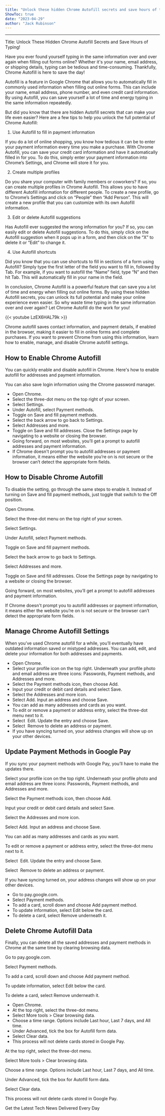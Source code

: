 ```yaml
---
title: "Unlock these hidden Chrome Autofill secrets and save hours of typing!"
ShowToc: true 
date: "2023-04-29"
author: "Jack Rubinson"
---
```

*****
Title: Unlock These Hidden Chrome Autofill Secrets and Save Hours of Typing!

Have you ever found yourself typing in the same information over and over again when filling out forms online? Whether it's your name, email address, or shipping details, typing can be tedious and time-consuming. Thankfully, Chrome Autofill is here to save the day! 

Autofill is a feature in Google Chrome that allows you to automatically fill in commonly used information when filling out online forms. This can include your name, email address, phone number, and even credit card information. By using Autofill, you can save yourself a lot of time and energy typing in the same information repeatedly. 

But did you know that there are hidden Autofill secrets that can make your life even easier? Here are a few tips to help you unlock the full potential of Chrome Autofill:

1. Use Autofill to fill in payment information

If you do a lot of online shopping, you know how tedious it can be to enter your payment information every time you make a purchase. With Chrome Autofill, you can save your credit card information and have it automatically filled in for you. To do this, simply enter your payment information into Chrome’s Settings, and Chrome will store it for you.

2. Create multiple profiles

Do you share your computer with family members or coworkers? If so, you can create multiple profiles in Chrome Autofill. This allows you to have different Autofill information for different people. To create a new profile, go to Chrome’s Settings and click on “People” then “Add Person”. This will create a new profile that you can customize with its own Autofill information.

3. Edit or delete Autofill suggestions

Has Autofill ever suggested the wrong information for you? If so, you can easily edit or delete Autofill suggestions. To do this, simply click on the Autofill suggestion when it pops up in a form, and then click on the “X” to delete it or “Edit” to change it. 

4. Use Autofill shortcuts

Did you know that you can use shortcuts to fill in sections of a form using Autofill? Simply type the first letter of the field you want to fill in, followed by Tab. For example, if you want to autofill the “Name” field, type “N” and then hit Tab. This will automatically fill in your name in the field.

In conclusion, Chrome Autofill is a powerful feature that can save you a lot of time and energy when filling out online forms. By using these hidden Autofill secrets, you can unlock its full potential and make your online experience even easier. So why waste time typing in the same information over and over again? Let Chrome Autofill do the work for you!

{{< youtube LzEX6HAL79k >}} 




Chrome autofill saves contact information, and payment details, if enabled in the browser, making it easier to fill in online forms and complete purchases. If you want to prevent Chrome from using this information, learn how to enable, manage, and disable Chrome autofill settings.

 
##   How to Enable Chrome Autofill  
 

You can quickly enable and disable autofill in Chrome. Here's how to enable autofill for addresses and payment information.

 
You can also save login information using the Chrome password manager.
 
- Open Chrome.
 - Select the three-dot menu on the top right of your screen.
 - Select Settings.
 - Under Autofill, select Payment methods.
 - Toggle on Save and fill payment methods.
 - Select the back arrow to go back to Settings.
 - Select Addresses and more.
 - Toggle on Save and fill addresses. Close the Settings page by navigating to a website or closing the browser.
 - Going forward, on most websites, you’ll get a prompt to autofill addresses and payment information.
 - If Chrome doesn't prompt you to autofill addresses or payment information, it means either the website you’re on is not secure or the browser can’t detect the appropriate form fields.

 
##   How to Disable Chrome Autofill  
 

To disable the setting, go through the same steps to enable it. Instead of turning on Save and fill payment methods, just toggle that switch to the Off position.

 

Open Chrome.

 

Select the three-dot menu on the top right of your screen.

 

Select Settings.

 

Under Autofill, select Payment methods.

 

Toggle on Save and fill payment methods.

 

Select the back arrow to go back to Settings.

 

Select Addresses and more.

 

Toggle on Save and fill addresses. Close the Settings page by navigating to a website or closing the browser.

 

Going forward, on most websites, you’ll get a prompt to autofill addresses and payment information.

 
If Chrome doesn't prompt you to autofill addresses or payment information, it means either the website you’re on is not secure or the browser can’t detect the appropriate form fields.
 
##   Manage Chrome Autofill Settings  
 

When you’ve used Chrome autofill for a while, you’ll eventually have outdated information saved or mistyped addresses. You can add, edit, and delete your information for both addresses and payments.

 
- Open Chrome.
 - Select your profile icon on the top right. Underneath your profile photo and email address are three icons: Passwords, Payment methods, and Addresses and more.
 - Select the Payment methods icon, then choose Add.
 - Input your credit or debit card details and select Save.
 - Select the Addresses and more icon.
 - Select Add. Input an address and choose Save.
 - You can add as many addresses and cards as you want.
 - To edit or remove a payment or address entry, select the three-dot menu next to it.
 - Select  Edit. Update the entry and choose Save.
 - Select  Remove to delete an address or payment.
 - If you have syncing turned on, your address changes will show up on your other devices.

 
##   Update Payment Methods in Google Pay  
 

If you sync your payment methods with Google Pay, you’ll have to make the updates there. 

 

Select your profile icon on the top right. Underneath your profile photo and email address are three icons: Passwords, Payment methods, and Addresses and more.

 

Select the Payment methods icon, then choose Add.

 

Input your credit or debit card details and select Save.

 

Select the Addresses and more icon.

 

Select Add. Input an address and choose Save.

 
You can add as many addresses and cards as you want.
 

To edit or remove a payment or address entry, select the three-dot menu next to it.

 

Select  Edit. Update the entry and choose Save.

 

Select  Remove to delete an address or payment.

 
If you have syncing turned on, your address changes will show up on your other devices.
 
- Go to pay.google.com.
 - Select Payment methods.
 - To add a card, scroll down and choose Add payment method.
 - To update information, select Edit below the card.
 - To delete a card, select Remove underneath it.

 
##   Delete Chrome Autofill Data  
 

Finally, you can delete all the saved addresses and payment methods in Chrome at the same time by clearing browsing data. 

 

Go to pay.google.com.

 

Select Payment methods.

 

To add a card, scroll down and choose Add payment method.

 

To update information, select Edit below the card. 

 

To delete a card, select Remove underneath it.

 
- Open Chrome.
 - At the top right, select the three-dot menu.
 - Select More tools > Clear browsing data.
 - Choose a time range. Options include Last hour, Last 7 days, and All time.
 - Under Advanced, tick the box for Autofill form data.
 - Select Clear data.
 - This process will not delete cards stored in Google Pay.

 

At the top right, select the three-dot menu. 

 

Select More tools > Clear browsing data.

 

Choose a time range. Options include Last hour, Last 7 days, and All time.

 

Under Advanced, tick the box for Autofill form data.

 

Select Clear data.

 
This process will not delete cards stored in Google Pay.
 

Get the Latest Tech News Delivered Every Day




